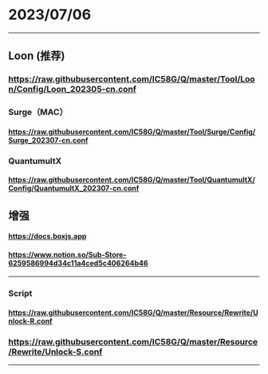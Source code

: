 # 2023/07/06

---------------------------

## Loon (推荐)

### https://raw.githubusercontent.com/IC58G/Q/master/Tool/Loon/Config/Loon_202305-cn.conf

### Surge（MAC）

#### https://raw.githubusercontent.com/IC58G/Q/master/Tool/Surge/Config/Surge_202307-cn.conf

### QuantumultX

#### https://raw.githubusercontent.com/IC58G/Q/master/Tool/QuantumultX/Config/QuantumultX_202307-cn.conf

## 增强
#### https://docs.boxjs.app
#### https://www.notion.so/Sub-Store-6259586994d34c11a4ced5c406264b46

---------------------------
###  Script

#### https://raw.githubusercontent.com/IC58G/Q/master/Resource/Rewrite/Unlock-R.conf
### https://raw.githubusercontent.com/IC58G/Q/master/Resource/Rewrite/Unlock-S.conf
---------------------------
